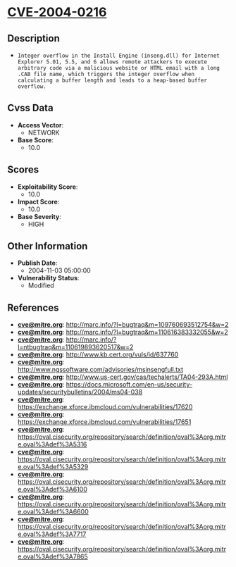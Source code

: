 
# [CVE-2004-0216](https://cve.mitre.org/cgi-bin/cvename.cgi?name=CVE-2004-0216)

## Description

- `Integer overflow in the Install Engine (inseng.dll) for Internet Explorer 5.01, 5.5, and 6 allows remote attackers to execute arbitrary code via a malicious website or HTML email with a long .CAB file name, which triggers the integer overflow when calculating a buffer length and leads to a heap-based buffer overflow.`

## Cvss Data

- **Access Vector**:
  - NETWORK
- **Base Score**:
  - 10.0

## Scores

- **Exploitability Score**:
  - 10.0
- **Impact Score**:
  - 10.0
- **Base Severity**:
  - HIGH

## Other Information

- **Publish Date**:
  - 2004-11-03 05:00:00
- **Vulnerability Status**:
  - Modified

## References

- **cve@mitre.org**: http://marc.info/?l=bugtraq&m=109760693512754&w=2
- **cve@mitre.org**: http://marc.info/?l=bugtraq&m=110616383332055&w=2
- **cve@mitre.org**: http://marc.info/?l=ntbugtraq&m=110619893620517&w=2
- **cve@mitre.org**: http://www.kb.cert.org/vuls/id/637760
- **cve@mitre.org**: http://www.ngssoftware.com/advisories/msinsengfull.txt
- **cve@mitre.org**: http://www.us-cert.gov/cas/techalerts/TA04-293A.html
- **cve@mitre.org**: https://docs.microsoft.com/en-us/security-updates/securitybulletins/2004/ms04-038
- **cve@mitre.org**: https://exchange.xforce.ibmcloud.com/vulnerabilities/17620
- **cve@mitre.org**: https://exchange.xforce.ibmcloud.com/vulnerabilities/17651
- **cve@mitre.org**: https://oval.cisecurity.org/repository/search/definition/oval%3Aorg.mitre.oval%3Adef%3A5316
- **cve@mitre.org**: https://oval.cisecurity.org/repository/search/definition/oval%3Aorg.mitre.oval%3Adef%3A5329
- **cve@mitre.org**: https://oval.cisecurity.org/repository/search/definition/oval%3Aorg.mitre.oval%3Adef%3A6100
- **cve@mitre.org**: https://oval.cisecurity.org/repository/search/definition/oval%3Aorg.mitre.oval%3Adef%3A6600
- **cve@mitre.org**: https://oval.cisecurity.org/repository/search/definition/oval%3Aorg.mitre.oval%3Adef%3A7717
- **cve@mitre.org**: https://oval.cisecurity.org/repository/search/definition/oval%3Aorg.mitre.oval%3Adef%3A7865

